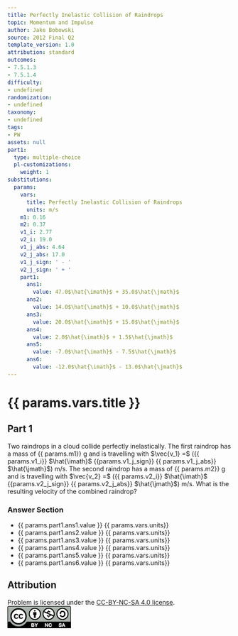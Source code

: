 ```yaml
---
title: Perfectly Inelastic Collision of Raindrops
topic: Momentum and Impulse
author: Jake Bobowski
source: 2012 Final Q2
template_version: 1.0
attribution: standard
outcomes:
- 7.5.1.3
- 7.5.1.4
difficulty:
- undefined
randomization:
- undefined
taxonomy:
- undefined
tags:
- PW
assets: null
part1:
  type: multiple-choice
  pl-customizations:
    weight: 1
substitutions:
  params:
    vars:
      title: Perfectly Inelastic Collision of Raindrops
      units: m/s
    m1: 0.16
    m2: 0.37
    v1_i: 2.77
    v2_i: 19.0
    v1_j_abs: 4.64
    v2_j_abs: 17.0
    v1_j_sign: ' - '
    v2_j_sign: ' + '
    part1:
      ans1:
        value: 47.0$\hat{\imath}$ + 35.0$\hat{\jmath}$
      ans2:
        value: 14.0$\hat{\imath}$ + 10.0$\hat{\jmath}$
      ans3:
        value: 20.0$\hat{\imath}$ + 15.0$\hat{\jmath}$
      ans4:
        value: 2.0$\hat{\imath}$ + 1.5$\hat{\jmath}$
      ans5:
        value: -7.0$\hat{\imath}$ - 7.5$\hat{\jmath}$
      ans6:
        value: -12.0$\hat{\imath}$ - 13.0$\hat{\jmath}$
---
```

# {{ params.vars.title }}
## Part 1

Two raindrops in a cloud collide perfectly inelastically. The first raindrop has a mass of {{ params.m1}} g and is travelling with $\vec{v_1} =$ ({{ params.v1_i}} $\hat{\imath}$ {{params.v1_j_sign}} {{ params.v1_j_abs}} $\hat{\jmath}$) m/s. The second raindrop has a mass of {{ params.m2}} g and is travelling with $\vec{v_2} =$ ({{ params.v2_i}} $\hat{\imath}$ {{params.v2_j_sign}} {{ params.v2_j_abs}} $\hat{\jmath}$) m/s. What is the resulting velocity of the combined raindrop?

### Answer Section

- {{ params.part1.ans1.value }} {{ params.vars.units}}
- {{ params.part1.ans2.value }} {{ params.vars.units}}
- {{ params.part1.ans3.value }} {{ params.vars.units}}
- {{ params.part1.ans4.value }} {{ params.vars.units}}
- {{ params.part1.ans5.value }} {{ params.vars.units}}
- {{ params.part1.ans6.value }} {{ params.vars.units}}

## Attribution

Problem is licensed under the [CC-BY-NC-SA 4.0 license](https://creativecommons.org/licenses/by-nc-sa/4.0/).<br> ![The Creative Commons 4.0 license requiring attribution-BY, non-commercial-NC, and share-alike-SA license.](https://raw.githubusercontent.com/firasm/bits/master/by-nc-sa.png)